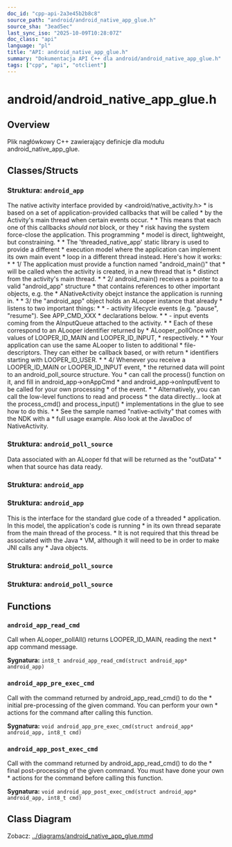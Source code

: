 ```yaml
---
doc_id: "cpp-api-2a3e45b2b8c8"
source_path: "android/android_native_app_glue.h"
source_sha: "3ead5ec"
last_sync_iso: "2025-10-09T10:28:07Z"
doc_class: "api"
language: "pl"
title: "API: android_native_app_glue.h"
summary: "Dokumentacja API C++ dla android/android_native_app_glue.h"
tags: ["cpp", "api", "otclient"]
---
```


# android/android_native_app_glue.h

## Overview

Plik nagłówkowy C++ zawierający definicje dla modułu android_native_app_glue.

## Classes/Structs

### Struktura: `android_app`

The native activity interface provided by <android/native_activity.h> * is based on a set of application-provided callbacks that will be called * by the Activity's main thread when certain events occur. * * This means that each one of this callbacks _should_ _not_ block, or they * risk having the system force-close the application. This programming * model is direct, lightweight, but constraining. * * The 'threaded_native_app' static library is used to provide a different * execution model where the application can implement its own main event * loop in a different thread instead. Here's how it works: * * 1/ The application must provide a function named "android_main()" that *    will be called when the activity is created, in a new thread that is *    distinct from the activity's main thread. * * 2/ android_main() receives a pointer to a valid "android_app" structure *    that contains references to other important objects, e.g. the *    ANativeActivity obejct instance the application is running in. * * 3/ the "android_app" object holds an ALooper instance that already *    listens to two important things: * *      - activity lifecycle events (e.g. "pause", "resume"). See APP_CMD_XXX *        declarations below. * *      - input events coming from the AInputQueue attached to the activity. * *    Each of these correspond to an ALooper identifier returned by *    ALooper_pollOnce with values of LOOPER_ID_MAIN and LOOPER_ID_INPUT, *    respectively. * *    Your application can use the same ALooper to listen to additional *    file-descriptors.  They can either be callback based, or with return *    identifiers starting with LOOPER_ID_USER. * * 4/ Whenever you receive a LOOPER_ID_MAIN or LOOPER_ID_INPUT event, *    the returned data will point to an android_poll_source structure.  You *    can call the process() function on it, and fill in android_app->onAppCmd *    and android_app->onInputEvent to be called for your own processing *    of the event. * *    Alternatively, you can call the low-level functions to read and process *    the data directly...  look at the process_cmd() and process_input() *    implementations in the glue to see how to do this. * * See the sample named "native-activity" that comes with the NDK with a * full usage example.  Also look at the JavaDoc of NativeActivity.

### Struktura: `android_poll_source`

Data associated with an ALooper fd that will be returned as the "outData" * when that source has data ready.

### Struktura: `android_app`

### Struktura: `android_app`

This is the interface for the standard glue code of a threaded * application.  In this model, the application's code is running * in its own thread separate from the main thread of the process. * It is not required that this thread be associated with the Java * VM, although it will need to be in order to make JNI calls any * Java objects.

### Struktura: `android_poll_source`

### Struktura: `android_poll_source`

## Functions

### `android_app_read_cmd`

Call when ALooper_pollAll() returns LOOPER_ID_MAIN, reading the next * app command message.

**Sygnatura:** `int8_t android_app_read_cmd(struct android_app* android_app)`

### `android_app_pre_exec_cmd`

Call with the command returned by android_app_read_cmd() to do the * initial pre-processing of the given command.  You can perform your own * actions for the command after calling this function.

**Sygnatura:** `void android_app_pre_exec_cmd(struct android_app* android_app, int8_t cmd)`

### `android_app_post_exec_cmd`

Call with the command returned by android_app_read_cmd() to do the * final post-processing of the given command.  You must have done your own * actions for the command before calling this function.

**Sygnatura:** `void android_app_post_exec_cmd(struct android_app* android_app, int8_t cmd)`

## Class Diagram

Zobacz: [../diagrams/android_native_app_glue.mmd](../diagrams/android_native_app_glue.mmd)

